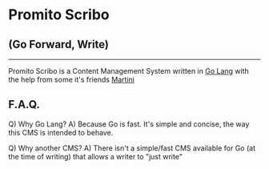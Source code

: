 Promito Scribo
=============

(Go Forward, Write)
------------------

---

Promito Scribo is a Content Management System written in [Go Lang](http://golang.org) with the help from some it's friends [Martini](http://martini.codegangsta.io/)

## F.A.Q.

Q) Why Go Lang?
A) Because Go is fast. It's simple and concise, the way this CMS is intended to behave.
 
Q) Why another CMS?
A) There isn't a simple/fast CMS available for Go (at the time of writing) that allows a writer to "just write"
